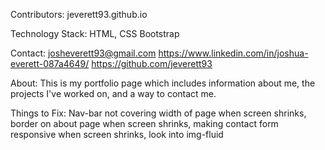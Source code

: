Contributors: jeverett93.github.io

Technology Stack: HTML, CSS Bootstrap

Contact: 
josheverett93@gmail.com
https://www.linkedin.com/in/joshua-everett-087a4649/
https://github.com/jeverett93

About: This is my portfolio page which includes information about me, the projects I've worked on, and a way to contact me.

Things to Fix: Nav-bar not covering width of page when screen shrinks, border on about page when screen shrinks, making contact form responsive when screen shrinks, look into img-fluid